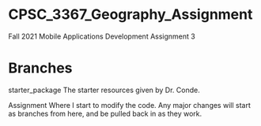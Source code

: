 # CPSC_3367_Geography_Assignment
Fall 2021 Mobile Applications Development Assignment 3

# Branches
starter_package The starter resources given by Dr. Conde.

Assignment Where I start to modify the code. Any major changes will start as branches from here, and be pulled back in as they work.

